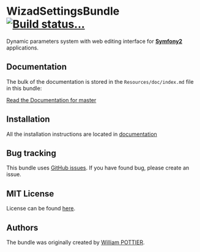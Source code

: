 WizadSettingsBundle [![Build status...](https://secure.travis-ci.org/wpottier/WizadApiBlueprintBundle.png)](http://travis-ci.org/wpottier/WizadApiBlueprintBundle)
====================

Dynamic parameters system with web editing interface for [**Symfony2**](http://symfony.com) applications.

Documentation
-------------

The bulk of the documentation is stored in the `Resources/doc/index.md`
file in this bundle:

[Read the Documentation for master](https://github.com/wpottier/WizadApiBlueprintBundle/blob/master/Resources/doc/index.md)

Installation
------------

All the installation instructions are located in [documentation](https://github.com/wpottier/WizadApiBlueprintBundle/blob/master/Resources/doc/install.md)

Bug tracking
------------

This bundle uses [GitHub issues](https://github.com/wpottier/WizadApiBlueprintBundle/issues).
If you have found bug, please create an issue.

MIT License
-----------

License can be found [here](https://github.com/wpottier/WizadApiBlueprintBundle/blob/master/LICENSE).

Authors
-------

The bundle was originally created by [William POTTIER](http://william-pottier.fr).